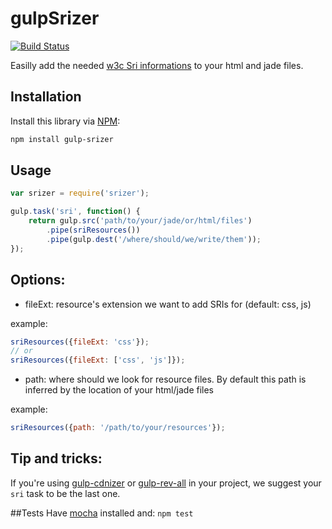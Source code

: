 # gulpSrizer
[![Build Status](https://travis-ci.org/namshi/gulp-srizer.svg?branch=master)](https://travis-ci.org/namshi/gulp-srizer)

Easilly add the needed [w3c Sri informations](http://www.w3.org/TR/SRI/) to your html and jade files.

## Installation

Install this library via [NPM](https://www.npmjs.org/package/gulp-srizer):

``` bash
npm install gulp-srizer
```

## Usage
```javascript
var srizer = require('srizer');

gulp.task('sri', function() {
    return gulp.src('path/to/your/jade/or/html/files')
        .pipe(sriResources())
        .pipe(gulp.dest('/where/should/we/write/them'));
});

```

## Options:

* fileExt: resource's extension we want to add SRIs for (default: css, js)

example:
```javascript
sriResources({fileExt: 'css'});
// or
sriResources({fileExt: ['css', 'js']});
```

* path: where should we look for resource files. By default this path is inferred by the location of your html/jade files

example:
```javascript
sriResources({path: '/path/to/your/resources'});
```

## Tip and tricks:
If you're using [gulp-cdnizer](https://www.npmjs.com/package/gulp-cdnizer) or [gulp-rev-all](https://github.com/smysnk/gulp-rev-all) in your project, we suggest your `sri` task to be the last one.

##Tests
Have [mocha](https://mochajs.org/) installed and: `npm test`
